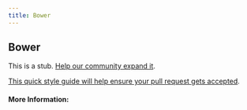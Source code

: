 ```yaml
---
title: Bower
---
```


## Bower

This is a stub. [Help our community expand it](https://github.com/freeCodeCamp/guide-articles/tree/master/articles/Tools/Bower/index.md).

[This quick style guide will help ensure your pull request gets accepted](https://github.com/freeCodeCamp/guide-articles/blob/master/README.md).

<!-- The article goes here, in GitHub-flavored Markdown. Feel free to add YouTube videos, images, and CodePen/JSBin embeds  -->

#### More Information:
<!-- Please add any articles you think might be helpful to read before writing the article -->


